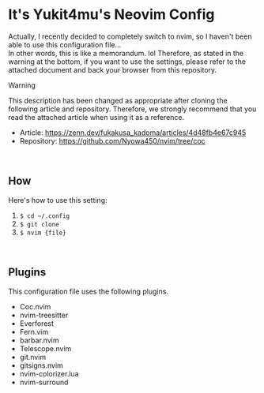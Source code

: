 # It's Yukit4mu's Neovim Config
Actually, I recently decided to completely switch to nvim, so I haven't been able to use this configuration file...  
In other words, this is like a memorandum. lol Therefore, as stated in the warning at the bottom, if you want to use the settings, please refer to the attached document and back your browser from this repository.
<br>

> [!WARNING]
> This description has been changed as appropriate after cloning the following article and repository.
> Therefore, we strongly recommend that you read the attached article when using it as a reference.  
> - Article: https://zenn.dev/fukakusa_kadoma/articles/4d48fb4e67c945
> - Repository: https://github.com/Nyowa450/nvim/tree/coc 
<br>

## How
Here's how to use this setting:
1. `$ cd ~/.config`
2. `$ git clone`
3. `$ nvim {file}`
<br>

## Plugins
This configuration file uses the following plugins.
- Coc.nvim
- nvim-treesitter
- Everforest
- Fern.vim
- barbar.nvim
- Telescope.nvim
- git.nvim
- gitsigns.nvim
- nvim-colorizer.lua
- nvim-surround
<br>

  
